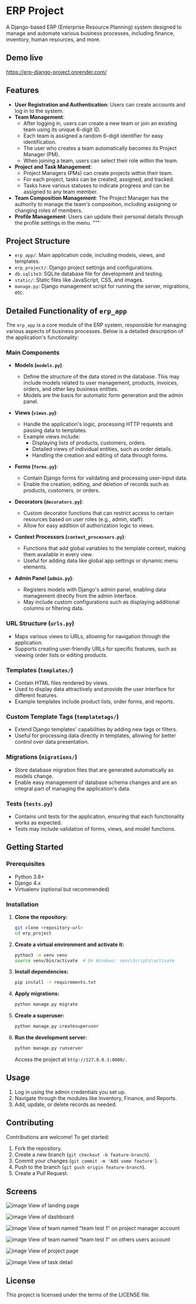 
# ERP Project

A Django-based ERP (Enterprise Resource Planning) system designed to manage and automate various business processes, including finance, inventory, human resources, and more.

## Demo live

https://erp-django-project.onrender.com/

## Features

- **User Registration and Authentication**: Users can create accounts and log in to the system.
- **Team Management**:
  - After logging in, users can create a new team or join an existing team using its unique 6-digit ID.
  - Each team is assigned a random 6-digit identifier for easy identification.
  - The user who creates a team automatically becomes its Project Manager (PM).
  - When joining a team, users can select their role within the team.
- **Project and Task Management**:
  - Project Managers (PMs) can create projects within their team.
  - For each project, tasks can be created, assigned, and tracked.
  - Tasks have various statuses to indicate progress and can be assigned to any team member.
- **Team Composition Management**: The Project Manager has the authority to manage the team's composition, including assigning or changing roles of members.
- **Profile Management**: Users can update their personal details through the profile settings in the menu.
"""

## Project Structure

- `erp_app/`: Main application code, including models, views, and templates.
- `erp_project/`: Django project settings and configurations.
- `db.sqlite3`: SQLite database file for development and testing.
- `static/`: Static files like JavaScript, CSS, and images.
- `manage.py`: Django management script for running the server, migrations, etc.

## Detailed Functionality of `erp_app`

The `erp_app` is a core module of the ERP system, responsible for managing various aspects of business processes. Below is a detailed description of the application's functionality:

### Main Components

- **Models (`models.py`)**:
  - Define the structure of the data stored in the database. This may include models related to user management, products, invoices, orders, and other key business entities.
  - Models are the basis for automatic form generation and the admin panel.

- **Views (`views.py`)**:
  - Handle the application's logic, processing HTTP requests and passing data to templates.
  - Example views include:
    - Displaying lists of products, customers, orders.
    - Detailed views of individual entities, such as order details.
    - Handling the creation and editing of data through forms.

- **Forms (`forms.py`)**:
  - Contain Django forms for validating and processing user-input data.
  - Enable the creation, editing, and deletion of records such as products, customers, or orders.

- **Decorators (`decorators.py`)**:
  - Custom decorator functions that can restrict access to certain resources based on user roles (e.g., admin, staff).
  - Allow for easy addition of authorization logic to views.

- **Context Processors (`context_processors.py`)**:
  - Functions that add global variables to the template context, making them available in every view.
  - Useful for adding data like global app settings or dynamic menu elements.

- **Admin Panel (`admin.py`)**:
  - Registers models with Django's admin panel, enabling data management directly from the admin interface.
  - May include custom configurations such as displaying additional columns or filtering data.

### URL Structure (`urls.py`)

- Maps various views to URLs, allowing for navigation through the application.
- Supports creating user-friendly URLs for specific features, such as viewing order lists or editing products.

### Templates (`templates/`)

- Contain HTML files rendered by views.
- Used to display data attractively and provide the user interface for different features.
- Example templates include product lists, order forms, and reports.

### Custom Template Tags (`templatetags/`)

- Extend Django templates' capabilities by adding new tags or filters.
- Useful for processing data directly in templates, allowing for better control over data presentation.

### Migrations (`migrations/`)

- Store database migration files that are generated automatically as models change.
- Enable easy management of database schema changes and are an integral part of managing the application's data.

### Tests (`tests.py`)

- Contains unit tests for the application, ensuring that each functionality works as expected.
- Tests may include validation of forms, views, and model functions.

## Getting Started

### Prerequisites

- Python 3.8+
- Django 4.x
- Virtualenv (optional but recommended)

### Installation

1. **Clone the repository:**
   ```bash
   git clone <repository-url>
   cd erp_project
   ```

2. **Create a virtual environment and activate it:**
   ```bash
   python3 -m venv venv
   source venv/bin/activate  # On Windows: venv\Scripts\activate
   ```

3. **Install dependencies:**
   ```bash
   pip install -r requirements.txt
   ```

4. **Apply migrations:**
   ```bash
   python manage.py migrate
   ```

5. **Create a superuser:**
   ```bash
   python manage.py createsuperuser
   ```

6. **Run the development server:**
   ```bash
   python manage.py runserver
   ```

   Access the project at `http://127.0.0.1:8000/`.

## Usage

1. Log in using the admin credentials you set up.
2. Navigate through the modules like Inventory, Finance, and Reports.
3. Add, update, or delete records as needed.

## Contributing

Contributions are welcome! To get started:

1. Fork the repository.
2. Create a new branch (`git checkout -b feature-branch`).
3. Commit your changes (`git commit -m 'Add some feature'`).
4. Push to the branch (`git push origin feature-branch`).
5. Create a Pull Request.

## Screens

![image](https://github.com/user-attachments/assets/74a6aedb-59a1-4824-a218-d9e70fc0d7ab)
View of landing page

![image](https://github.com/user-attachments/assets/c0e8cd18-50e9-4c41-a0fd-add9b7a99f54)
View of dashboard 

![image](https://github.com/user-attachments/assets/bd3005ff-ffbf-4ad9-82e0-9ee4a0bdd5c8)
View of team named "team test 1" on project manager account

![image](https://github.com/user-attachments/assets/333d2e47-4083-4186-adc7-52c79e6eb0c5)
View of team named "team test 1" on others users account

![image](https://github.com/user-attachments/assets/e14cc9e8-2392-465a-85ed-f87aecac1f61)
View of project page

![image](https://github.com/user-attachments/assets/97a04df7-a6d4-4b4d-9767-8963f549cd0d)
View of task detail


## License

This project is licensed under the terms of the LICENSE file.
